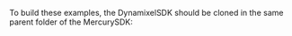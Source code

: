 To build these examples, the DynamixelSDK should be cloned in the same parent folder of the MercurySDK:



